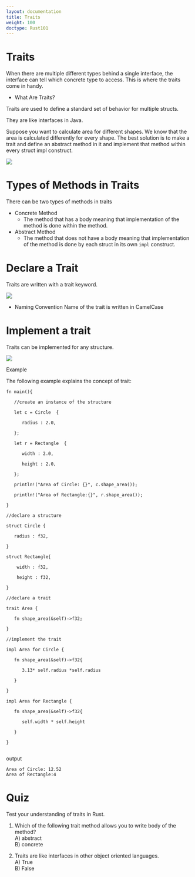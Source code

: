 ```yaml
---
layout: documentation
title: Traits
weight: 100
doctype: Rust101
---
```



# Traits

When there are multiple different types behind a single interface, the interface can tell which concrete type to access. 
This is where the traits come in handy.

- What Are Traits? 

Traits are used to define a standard set of behavior for multiple structs.

They are like interfaces in Java.

Suppose you want to calculate area for different shapes. We know that the area is calculated differently for every shape. The best solution is to make a trait and define an abstract method in it and implement that method within every struct impl construct.


![](https://raw.githubusercontent.com/sangam14/RustLabs/master/img/traits-example.png)

# Types of Methods in Traits 

There can be two types of methods in traits

- Concrete Method
   - The method that has a body meaning that implementation of the method is done within the method.
- Abstract Method
   - The method that does not have a body meaning that implementation of the method is done by each struct in its own `impl` construct.
       
       
# Declare a Trait 

Traits are written with a trait keyword.

![](https://raw.githubusercontent.com/sangam14/RustLabs/master/img/traits-syntax.png)

- Naming Convention
    Name of the trait is written in CamelCase

# Implement a trait

Traits can be implemented for any structure.

![](https://raw.githubusercontent.com/sangam14/RustLabs/master/img/traits-syntax-impl.png)

Example 

The following example explains the concept of trait:

```
fn main(){

   //create an instance of the structure

   let c = Circle  {

      radius : 2.0,

   };

   let r = Rectangle  {

      width : 2.0,

      height : 2.0,

   };

   println!("Area of Circle: {}", c.shape_area());

   println!("Area of Rectangle:{}", r.shape_area());

}

//declare a structure

struct Circle {

   radius : f32,

}

struct Rectangle{

    width : f32,

    height : f32,

}

//declare a trait

trait Area {

   fn shape_area(&self)->f32;

}

//implement the trait

impl Area for Circle {

   fn shape_area(&self)->f32{

      3.13* self.radius *self.radius

   }

}

impl Area for Rectangle {

   fn shape_area(&self)->f32{

      self.width * self.height

   }

}


```
output 

```
Area of Circle: 12.52
Area of Rectangle:4

```
# Quiz 
Test your understanding of traits in Rust.

1. Which of the following trait method allows you to write body of the method? <br>
A) abstract <br>
B) concrete <br>

2. Traits are like interfaces in other object oriented languages. <br>
A) True <br>
B) False <br>









    


